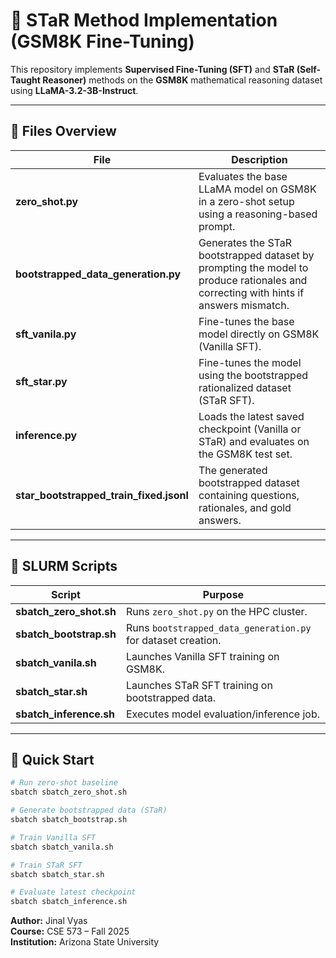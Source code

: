 # 🌟 STaR Method Implementation (GSM8K Fine-Tuning)

This repository implements **Supervised Fine-Tuning (SFT)** and **STaR (Self-Taught Reasoner)** methods on the **GSM8K** mathematical reasoning dataset using **LLaMA-3.2-3B-Instruct**.

---

## 📂 Files Overview

| File | Description |
|------|--------------|
| **zero_shot.py** | Evaluates the base LLaMA model on GSM8K in a zero-shot setup using a reasoning-based prompt. |
| **bootstrapped_data_generation.py** | Generates the STaR bootstrapped dataset by prompting the model to produce rationales and correcting with hints if answers mismatch. |
| **sft_vanila.py** | Fine-tunes the base model directly on GSM8K (Vanilla SFT). |
| **sft_star.py** | Fine-tunes the model using the bootstrapped rationalized dataset (STaR SFT). |
| **inference.py** | Loads the latest saved checkpoint (Vanilla or STaR) and evaluates on the GSM8K test set. |
| **star_bootstrapped_train_fixed.jsonl** | The generated bootstrapped dataset containing questions, rationales, and gold answers. |

---

## 🧩 SLURM Scripts

| Script | Purpose |
|---------|----------|
| **sbatch_zero_shot.sh** | Runs `zero_shot.py` on the HPC cluster. |
| **sbatch_bootstrap.sh** | Runs `bootstrapped_data_generation.py` for dataset creation. |
| **sbatch_vanila.sh** | Launches Vanilla SFT training on GSM8K. |
| **sbatch_star.sh** | Launches STaR SFT training on bootstrapped data. |
| **sbatch_inference.sh** | Executes model evaluation/inference job. |

---

## 🧠 Quick Start

```bash
# Run zero-shot baseline
sbatch sbatch_zero_shot.sh

# Generate bootstrapped data (STaR)
sbatch sbatch_bootstrap.sh

# Train Vanilla SFT
sbatch sbatch_vanila.sh

# Train STaR SFT
sbatch sbatch_star.sh

# Evaluate latest checkpoint
sbatch sbatch_inference.sh

```

**Author:** Jinal Vyas  
**Course:** CSE 573 – Fall 2025  
**Institution:** Arizona State University  

